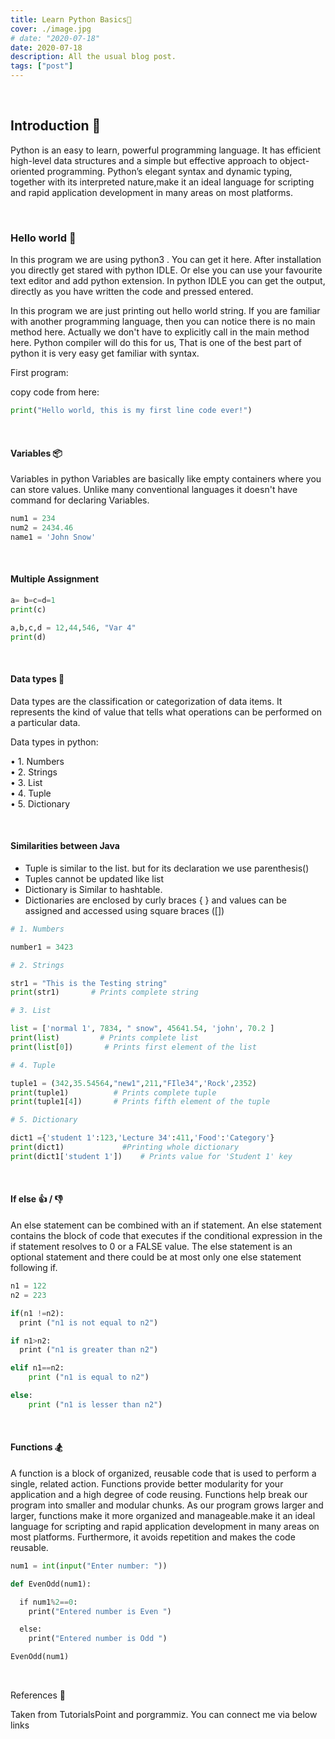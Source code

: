 ```yaml
---
title: Learn Python Basics🐍
cover: ./image.jpg
# date: "2020-07-18"
date: 2020-07-18
description: All the usual blog post.
tags: ["post"]
---
```


<br/>

## Introduction 📢

Python is an easy to learn, powerful programming language.
It has efficient high-level data structures and a simple but effective approach to object-oriented programming.
Python’s elegant syntax and dynamic typing, together with its interpreted nature,make it an ideal language
for scripting and rapid application development in many areas on most platforms.

<br/>

### Hello world 👋

In this program we are using python3 . You can get it here.
After installation you directly get stared with python IDLE.
Or else you can use your favourite text editor and add python extension.
In python IDLE you can get the output,
directly as you have written the code and pressed entered.

In this program we are just printing out hello world string. If you are familiar with another programming language,
then you can notice there is no main method here. Actually we don't have to explicitly call in the main method here.
Python compiler will do this for us, That is one of the best part of python it is very easy get familiar with syntax.

First program:

copy code from here:

```python
print("Hello world, this is my first line code ever!")
```

<br />

#### Variables 📦

Variables in python
Variables are basically like empty containers where you can store values.
Unlike many conventional languages it doesn't have command for declaring Variables.

```python
num1 = 234
num2 = 2434.46
name1 = 'John Snow'

```

<br />

#### Multiple Assignment

```python
a= b=c=d=1
print(c)

a,b,c,d = 12,44,546, "Var 4"
print(d)
```

<br />

#### Data types 💾

Data types are the classification or categorization of data items.
It represents the kind of value that tells what operations can be performed on a particular data.

Data types in python:

• 1. Numbers  
• 2. Strings  
• 3. List  
• 4. Tuple  
• 5. Dictionary

<br/>

#### Similarities between Java

- Tuple is similar to the list. but for its declaration we use parenthesis()
- Tuples cannot be updated like list
- Dictionary is Similar to hashtable.
- Dictionaries are enclosed by curly braces { } and values can be assigned and accessed using square braces ([])

```python
# 1. Numbers

number1 = 3423

# 2. Strings

str1 = "This is the Testing string"
print(str1)       # Prints complete string

# 3. List

list = ['normal 1', 7834, " snow", 45641.54, 'john', 70.2 ]
print(list)         # Prints complete list
print(list[0])       # Prints first element of the list

# 4. Tuple

tuple1 = (342,35.54564,"new1",211,"FIle34",'Rock',2352)
print(tuple1)          # Prints complete tuple
print(tuple1[4])       # Prints fifth element of the tuple

# 5. Dictionary

dict1 ={'student 1':123,'Lecture 34':411,'Food':'Category'}
print(dict1)             #Printing whole dictionary
print(dict1['student 1'])    # Prints value for 'Student 1' key
```

<br/>

#### If else 👍 / 👎

An else statement can be combined with an if statement.
An else statement contains the block of code that executes if the conditional expression in
the if statement resolves to 0 or a FALSE value. The else statement is an optional statement and there could be at most only
one else statement following if.

```python
n1 = 122
n2 = 223

if(n1 !=n2):
  print ("n1 is not equal to n2")

if n1>n2:
  print ("n1 is greater than n2")

elif n1==n2:
    print ("n1 is equal to n2")

else:
    print ("n1 is lesser than n2")
```

<br/>

#### Functions 🏂

A function is a block of organized, reusable code that is used to perform a single, related action.
Functions provide better modularity for your application and a high degree of code reusing.
Functions help break our program into smaller and modular chunks. As our program grows larger and larger,
functions make it more organized and manageable.make it an ideal language for scripting and rapid application
development in many areas on most platforms.
Furthermore, it avoids repetition and makes the code reusable.

```python
num1 = int(input("Enter number: "))

def EvenOdd(num1):

  if num1%2==0:
    print("Entered number is Even ")

  else:
    print("Entered number is Odd ")

EvenOdd(num1)
```

<br/>

References 🔗

Taken from TutorialsPoint and porgrammiz.
You can connect me via below links
